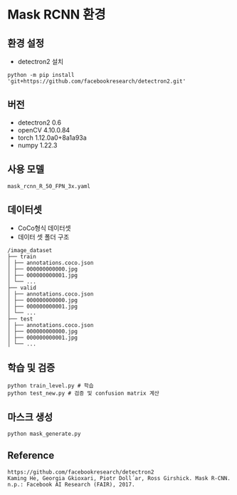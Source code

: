 # Mask RCNN 환경

## 환경 설정

- detectron2 설치
```
python -m pip install 'git+https://github.com/facebookresearch/detectron2.git'
```

## 버전 
- detectron2 0.6
- openCV 4.10.0.84
- torch 1.12.0a0+8a1a93a
- numpy 1.22.3

## 사용 모델
```
mask_rcnn_R_50_FPN_3x.yaml
```

## 데이터셋 
- CoCo형식 데이터셋
- 데이터 셋 폴더 구조
```
/image_dataset
├── train  
│ ├── annotations.coco.json    
│ ├── 000000000000.jpg  
│ ├── 000000000001.jpg  
│ └── ...  
├── valid  
│ ├── annotations.coco.json    
│ ├── 000000000000.jpg  
│ ├── 000000000001.jpg  
│ └── ...  
├── test
│ ├── annotations.coco.json    
│ ├── 000000000000.jpg  
│ ├── 000000000001.jpg  
│ └── ...  
```

## 학습 및 검증
```
python train_level.py # 학습
python test_new.py # 검증 및 confusion matrix 계산
```

## 마스크 생성
```
python mask_generate.py
```

## Reference
``` 
https://github.com/facebookresearch/detectron2
Kaming He, Georgia Gkioxari, Piotr Doll´ar, Ross Girshick. Mask R-CNN. n.p.: Facebook AI Research (FAIR), 2017.
```